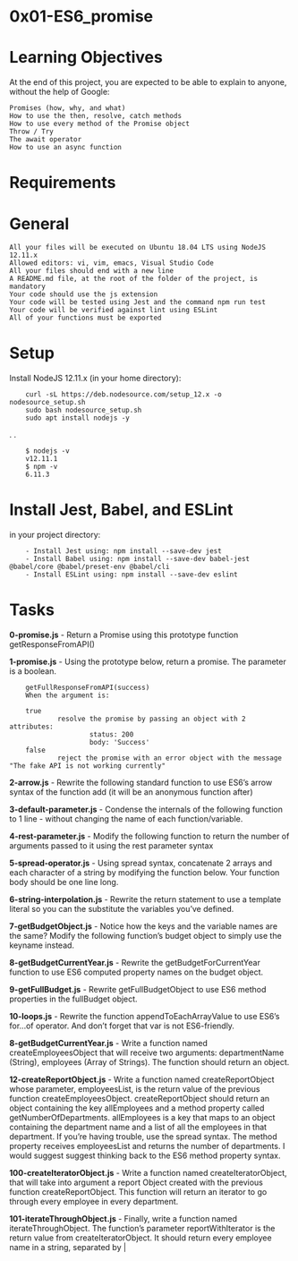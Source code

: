 # 0x01-ES6_promise
# Learning Objectives
At the end of this project, you are expected to be able to explain to anyone, without the help of Google:

    Promises (how, why, and what)
    How to use the then, resolve, catch methods
    How to use every method of the Promise object
    Throw / Try
    The await operator
    How to use an async function
# Requirements
# General
    All your files will be executed on Ubuntu 18.04 LTS using NodeJS 12.11.x
    Allowed editors: vi, vim, emacs, Visual Studio Code
    All your files should end with a new line
    A README.md file, at the root of the folder of the project, is mandatory
    Your code should use the js extension
    Your code will be tested using Jest and the command npm run test
    Your code will be verified against lint using ESLint
    All of your functions must be exported
# Setup
Install NodeJS 12.11.x
(in your home directory):

        curl -sL https://deb.nodesource.com/setup_12.x -o nodesource_setup.sh
        sudo bash nodesource_setup.sh
        sudo apt install nodejs -y
.                                                                                     .

        $ nodejs -v
        v12.11.1
        $ npm -v
        6.11.3
# Install Jest, Babel, and ESLint
in your project directory:

        - Install Jest using: npm install --save-dev jest
        - Install Babel using: npm install --save-dev babel-jest @babel/core @babel/preset-env @babel/cli
        - Install ESLint using: npm install --save-dev eslint

# Tasks
<strong>0-promise.js</strong> - Return a Promise using this prototype function getResponseFromAPI()

<strong>1-promise.js</strong> - Using the prototype below, return a promise. The parameter is a boolean.

        getFullResponseFromAPI(success)
        When the argument is:

        true
                resolve the promise by passing an object with 2 attributes:
                        status: 200
                        body: 'Success'
        false
                reject the promise with an error object with the message "The fake API is not working currently"

<strong>2-arrow.js</strong> - Rewrite the following standard function to use ES6’s arrow syntax of the function add (it will be an anonymous function after)

<strong>3-default-parameter.js</strong> - Condense the internals of the following function to 1 line - without changing the name of each function/variable.

<strong>4-rest-parameter.js</strong> - Modify the following function to return the number of arguments passed to it using the rest parameter syntax

<strong>5-spread-operator.js</strong> - Using spread syntax, concatenate 2 arrays and each character of a string by modifying the function below. Your function body should be one line long.

<strong>6-string-interpolation.js</strong> - Rewrite the return statement to use a template literal so you can the substitute the variables you’ve defined.

<strong>7-getBudgetObject.js</strong> - Notice how the keys and the variable names are the same? Modify the following function’s budget object to simply use the keyname instead.

<strong>8-getBudgetCurrentYear.js</strong> - Rewrite the getBudgetForCurrentYear function to use ES6 computed property names on the budget object.

<strong>9-getFullBudget.js</strong> - Rewrite getFullBudgetObject to use ES6 method properties in the fullBudget object.

<strong>10-loops.js</strong> - Rewrite the function appendToEachArrayValue to use ES6’s for...of operator. And don’t forget that var is not ES6-friendly.

<strong>8-getBudgetCurrentYear.js</strong> - Write a function named createEmployeesObject that will receive two arguments: departmentName (String), employees (Array of Strings). The function should return an object.

<strong>12-createReportObject.js</strong> - Write a function named createReportObject whose parameter, employeesList, is the return value of the previous function createEmployeesObject. createReportObject should return an object containing the key allEmployees and a method property called getNumberOfDepartments. allEmployees is a key that maps to an object containing the department name and a list of all the employees in that department. If you’re having trouble, use the spread syntax. The method property receives employeesList and returns the number of departments. I would suggest suggest thinking back to the ES6 method property syntax.

<strong>100-createIteratorObject.js</strong> - Write a function named createIteratorObject, that will take into argument a report Object created with the previous function createReportObject. This function will return an iterator to go through every employee in every department.

<strong>101-iterateThroughObject.js</strong> - Finally, write a function named iterateThroughObject. The function’s parameter reportWithIterator is the return value from createIteratorObject. It should return every employee name in a string, separated by |